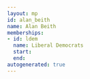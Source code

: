 ```yaml
---
layout: mp
id: alan_beith
name: Alan Beith
memberships:
- id: ldem
  name: Liberal Democrats
  start: 
  end: 
autogenerated: true
---
```

